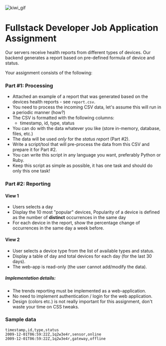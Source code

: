 ![kiwi_gif](https://user-images.githubusercontent.com/22552968/31449587-9403ff38-aea7-11e7-90e2-de25b2bf34b5.gif)



# Fullstack Developer Job Application Assignment


Our servers receive health reports from different types of devices. Our backend generates a report based on pre-defined formula of device and status.

Your assignment consists of the following:

### Part #1: Processing

* Attached an example of a report that was generated based on the devices health reports - see `report.csv`.
* You need to process the incoming CSV data, let's assume this will run in a periodic manner (how?)
* The CSV is formatted with the following columns:
  * timestamp, id, type, status
* You can do with the data whatever you like (store in-memory, database, files, etc.)
* The data will be used *only* for the *status report* (Part #2).
* Write a script/tool that will pre-process the data from this CSV and prepare it for Part #2.
* You can write this script in any language you want, preferably Python or Ruby.
* Keep this script as simple as possible, it has one task and should do only this one task!

### Part #2: Reporting
#### View 1
* Users selects a day
* Display the 10 most "popular" devices, Popularity of a device is defined as the number of **distinct** occurrences in the same day
* For each device in the report, show the percentage change of occurrences in the same day a week before.
#### View 2
* User selects a device type from the list of available types and status.
* Display a table of day and total devices for each day (for the last 30 days).
* The web-app is read-only (the user cannot add/modify the data).

##### Implementation details:
* The trends reporting must be implemented as a web-application.
* No need to implement authentication / login for the web application.
* Design (colors etc.) is not really important for this assignment, don't waste your time on CSS tweaks.


### Sample data

    timestamp,id,type,status
    2009-12-01T06:59:22Z,1q2w3e4r,sensor,online
    2009-12-01T06:59:22Z,1q2w3e4r,gateway,offline




